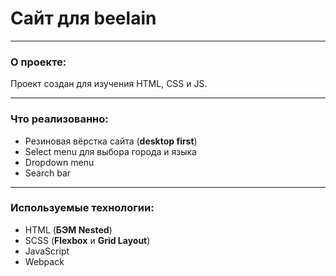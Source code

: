 # Сайт для beelain
***
### О проекте:
Проект создан для изучения HTML, CSS и JS.
***
### Что реализованно:
* Резиновая вёрстка сайта (**desktop first**)
* Select menu для выбора города и языка
* Dropdown menu
* Search bar
***
### Используемые технологии:
* HTML (**БЭМ Nested**)
* SCSS (**Flexbox** и **Grid Layout**)  
* JavaScript
* Webpack